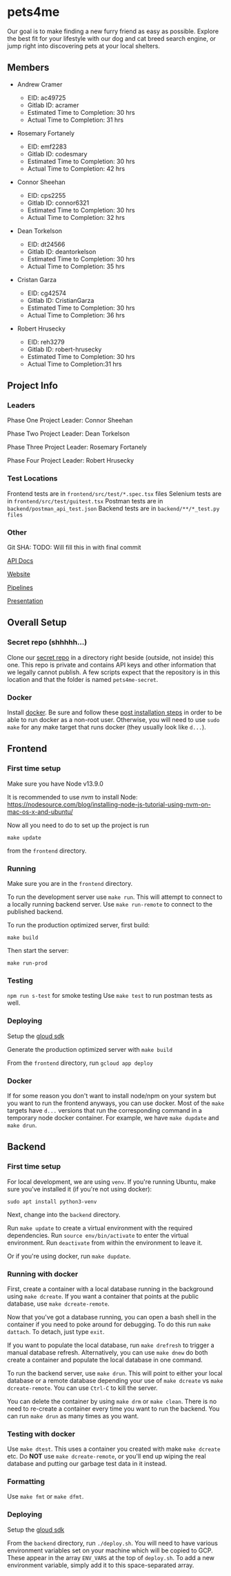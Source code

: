 # pets4me
Our goal is to make finding a new furry friend as easy as possible. Explore the best fit for your lifestyle with our dog and cat breed search engine, or jump right into discovering pets at your local shelters.

## Members

* Andrew Cramer
    * EID: ac49725
    * Gitlab ID: acramer
    * Estimated Time to Completion: 30 hrs
    * Actual Time to Completion: 31 hrs


* Rosemary Fortanely 
    * EID: emf2283
    * Gitlab ID: codesmary
    * Estimated Time to Completion: 30 hrs
    * Actual Time to Completion: 42 hrs


* Connor Sheehan 
    * EID: cps2255
    * Gitlab ID: connor6321
    * Estimated Time to Completion: 30 hrs
    * Actual Time to Completion: 32 hrs


* Dean Torkelson
    * EID: dt24566
    * Gitlab ID: deantorkelson
    * Estimated Time to Completion: 30 hrs
    * Actual Time to Completion: 35 hrs


* Cristan Garza
    * EID: cg42574
    * Gitlab ID: CristianGarza
    * Estimated Time to Completion: 30 hrs
    * Actual Time to Completion: 36 hrs


* Robert Hrusecky
    * EID: reh3279
    * Gitlab ID: robert-hrusecky
    * Estimated Time to Completion: 30 hrs
    * Actual Time to Completion:31 hrs

## Project Info

### Leaders

Phase One Project Leader: Connor Sheehan

Phase Two Project Leader: Dean Torkelson

Phase Three Project Leader: Rosemary Fortanely

Phase Four Project Leader: Robert Hrusecky


### Test Locations

Frontend tests are in `frontend/src/test/*.spec.tsx` files
Selenium tests are in `frontend/src/test/guitest.tsx`
Postman tests are in `backend/postman_api_test.json`
Backend tests are in `backend/**/*_test.py files`

### Other

Git SHA: TODO: Will fill this in with final commit

[API Docs](https://documenter.getpostman.com/view/10430017/SzYYzJDX?version=latest)

[Website](https://www.pets4.me)

[Pipelines](https://gitlab.com/acramer/pets4me/pipelines)

[Presentation](https://www.youtube.com/watch?v=oE28pBfLF-0)

## Overall Setup

### Secret repo (shhhhh...)

Clone our [secret repo](https://gitlab.com/robert-hrusecky/pets4me-secret/) in
a directory right beside (outside, not inside) this one. This repo is private
and contains API keys and other information that we legally cannot publish. A
few scripts expect that the repository is in this location and that the folder
is named `pets4me-secret`.

### Docker

Install [docker](https://docs.docker.com/engine/install/ubuntu/). 
Be sure and follow these
[post installation steps](https://docs.docker.com/engine/install/linux-postinstall/#manage-docker-as-a-non-root-user)
in order to be able to run docker as a non-root user. Otherwise, you will need
to use `sudo make` for any make target that runs docker (they usually look like
`d...`).

## Frontend

### First time setup

Make sure you have Node v13.9.0

It is recommended to use *nvm* to install Node:
https://nodesource.com/blog/installing-node-js-tutorial-using-nvm-on-mac-os-x-and-ubuntu/

Now all you need to do to set up the project is run

`make update`

from the `frontend` directory.

### Running

Make sure you are in the `frontend` directory.

To run the development server use `make run`. This will attempt to connect to a
locally running backend server. Use `make run-remote` to connect to the
published backend.

To run the production optimized server, first build:

`make build`

Then start the server:

`make run-prod`

### Testing

`npm run s-test` for smoke testing
Use `make test` to run postman tests as well.

### Deploying

Setup the [gloud sdk](https://cloud.google.com/sdk/docs)

Generate the production optimized server with `make build`

From the `frontend` directory, run `gcloud app deploy` 

### Docker

If for some reason you don't want to install node/npm on your system but you
want to run the frontend anyways, you can use docker. Most of the `make`
targets have `d...` versions that run the corresponding command in a temporary
node docker container.  For example, we have `make dupdate` and `make drun`.

## Backend

### First time setup

For local development, we are using `venv`. If you're running Ubuntu, make sure
you've installed it (if you're not using docker):

`sudo apt install python3-venv`

Next, change into the `backend` directory.

Run `make update` to create a virtual environment with the required dependencies.
Run `source env/bin/activate` to enter the virtual environment.
Run `deactivate` from within the environment to leave it.

Or if you're using docker, run `make dupdate`.

### Running with docker

First, create a container with a local database running in the background using
`make dcreate`. If you want a container that points at the public database, use
`make dcreate-remote`.

Now that you've got a database running, you can open a bash shell in the
container if you need to poke around for debugging. To do this run `make
dattach`. To detach, just type `exit`.

If you want to populate the local database, run `make drefresh` to trigger a
manual database refresh. Alternatively, you can use `make dnew` do both create
a container and populate the local database in one command.

To run the backend server, use `make drun`. This will point to either your
local database or a remote database depending your use of `make dcreate` vs
`make dcreate-remote`. You can use `Ctrl-C` to kill the server.

You can delete the container by using `make drm` or `make clean`. There is no
need to re-create a container every time you want to run the backend. You can
run `make drun` as many times as you want.

### Testing with docker

Use `make dtest`. This uses a container you created with make `make dcreate`
etc. Do __NOT__ use `make dcreate-remote`, or you'll end up wiping the real
database and putting our garbage test data in it instead.

### Formatting

Use `make fmt` or `make dfmt`.

### Deploying

Setup the [gloud sdk](https://cloud.google.com/sdk/docs)

From the `backend` directory, run `./deploy.sh`. You will need to have various
environment variables set on your machine which will be copied to GCP. These
appear in the array `ENV_VARS` at the top of `deploy.sh`. To add a new
environment variable, simply add it to this space-separated array.
